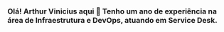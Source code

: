 ### Olá! Arthur Vinicius aqui 🤙 Tenho um ano de experiência na área de Infraestrutura e DevOps, atuando em Service Desk.

